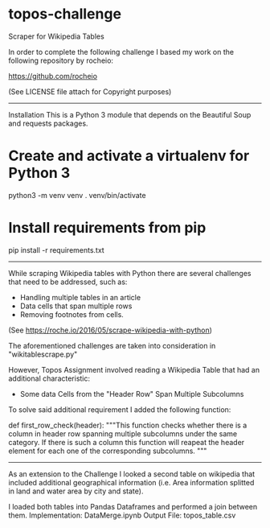 # topos-challenge
Scraper for Wikipedia Tables

In order to complete the following challenge I based my work on the following repository by rocheio:

https://github.com/rocheio

(See LICENSE file attach for Copyright purposes)

-----------------------------------------------------------------------------------------------------------------------------------

Installation
This is a Python 3 module that depends on the Beautiful Soup and requests packages.

# Create and activate a virtualenv for Python 3
python3 -m venv venv
. venv/bin/activate

# Install requirements from pip
pip install -r requirements.txt

------------------------------------------------------------------------------------------------------------------------------------

While scraping Wikipedia tables with Python there are several challenges that need to be addressed, 
such as:

- Handling multiple tables in an article 
- Data cells that span multiple rows
- Removing footnotes from cells.

(See https://roche.io/2016/05/scrape-wikipedia-with-python)

The aforementioned challenges are taken into consideration in "wikitablescrape.py"

However, Topos Assignment involved reading a Wikipedia Table that had an additional characteristic:

- Some data Cells from the "Header Row" Span Multiple Subcolumns

To solve said additional requirement I added the following function:

def first_row_check(header):
    """This function checks whether there is a column in header row
    spanning multiple subcolumns under the same category. 
    If there is such a column this function will reapeat the header element
    for each one of the corresponding subcolumns.
    """

-------------------------------------------------------------------------------------------------------------------------------------

As an extension to the Challenge I looked a second table on wikipedia that included additional geographical information
(i.e. Area information splitted in land and water area by city and state).

I loaded both tables into Pandas Dataframes and performed a join between them. 
Implementation: DataMerge.ipynb
Output File: topos_table.csv






